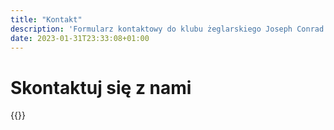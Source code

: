 ```yaml
---
title: "Kontakt"
description: 'Formularz kontaktowy do klubu żeglarskiego Joseph Conrad w Kołobrzegu'
date: 2023-01-31T23:33:08+01:00
---
```


# Skontaktuj się z nami

{{<contact-form>}}